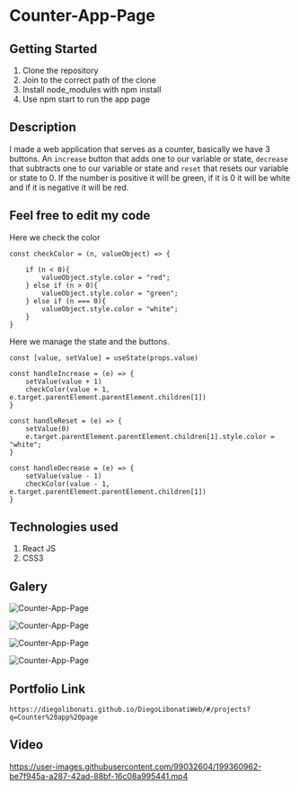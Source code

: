 # Counter-App-Page

## Getting Started

1. Clone the repository
2. Join to the correct path of the clone
3. Install node_modules with npm install
4. Use npm start to run the app page

## Description

I made a web application that serves as a counter, basically we have 3 buttons. An `increase` button that adds one to our variable or state, `decrease` that subtracts one to our variable or state and `reset` that resets our variable or state to 0. If the number is positive it will be green, if it is 0 it will be white and if it is negative it will be red.

## Feel free to edit my code

Here we check the color

```
const checkColor = (n, valueObject) => {

    if (n < 0){
        valueObject.style.color = "red";
    } else if (n > 0){
        valueObject.style.color = "green";
    } else if (n === 0){
        valueObject.style.color = "white";
    }
}
```

Here we manage the state and the buttons.

```
const [value, setValue] = useState(props.value)

const handleIncrease = (e) => {
    setValue(value + 1)
    checkColor(value + 1, e.target.parentElement.parentElement.children[1])
}

const handleReset = (e) => {
    setValue(0)
    e.target.parentElement.parentElement.children[1].style.color = "white";
}

const handleDecrease = (e) => {
    setValue(value - 1)
    checkColor(value - 1, e.target.parentElement.parentElement.children[1])
}
```

## Technologies used

1. React JS
2. CSS3

## Galery

![Counter-App-Page](https://raw.githubusercontent.com/DiegoLibonati/DiegoLibonatiWeb/main/data/projects/React/Imagenes/reactcounter-0.jpg)

![Counter-App-Page](https://raw.githubusercontent.com/DiegoLibonati/DiegoLibonatiWeb/main/data/projects/React/Imagenes/reactcounter-1.jpg)

![Counter-App-Page](https://raw.githubusercontent.com/DiegoLibonati/DiegoLibonatiWeb/main/data/projects/React/Imagenes/reactcounter-2.jpg)

![Counter-App-Page](https://raw.githubusercontent.com/DiegoLibonati/DiegoLibonatiWeb/main/data/projects/React/Imagenes/reactcounter-3.jpg)

## Portfolio Link

`https://diegolibonati.github.io/DiegoLibonatiWeb/#/projects?q=Counter%20app%20page`

## Video


https://user-images.githubusercontent.com/99032604/199360962-be7f945a-a287-42ad-88bf-16c08a995441.mp4

